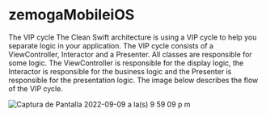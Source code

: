 # zemogaMobileiOS
The VIP cycle
The Clean Swift architecture is using a VIP cycle to help you separate logic in your application. The VIP cycle consists of a ViewController, Interactor and a Presenter. All classes are responsible for some logic. The ViewController is responsible for the display logic, the Interactor is responsible for the business logic and the Presenter is responsible for the presentation logic. The image below describes the flow of the VIP cycle.

![Captura de Pantalla 2022-09-09 a la(s) 9 59 09 p m](https://user-images.githubusercontent.com/49247478/189466583-9c31b560-eea1-47e6-a57f-11b2a67be423.png)
